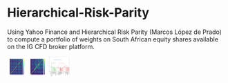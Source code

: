 # Hierarchical-Risk-Parity
Using Yahoo Finance and Hierarchical Risk Parity (Marcos López de Prado) to compute a portfolio of weights on South African equity shares available on the IG CFD broker platform.

<a href="url"><img src="https://github.com/neil-za-991/Hierarchical-Risk-Parity/blob/main/HRP3_corr0.png?" align="left" height="48" width="48" ></a>
<a href="url"><img src="https://github.com/neil-za-991/Hierarchical-Risk-Parity/blob/main/HRP3_corr1.png?" align="left" height="48" width="48" ></a>
<a href="url"><img src="https://github.com/neil-za-991/Hierarchical-Risk-Parity/blob/main/cluster_dendogram.png?" align="left" height="48" width="48" ></a>
